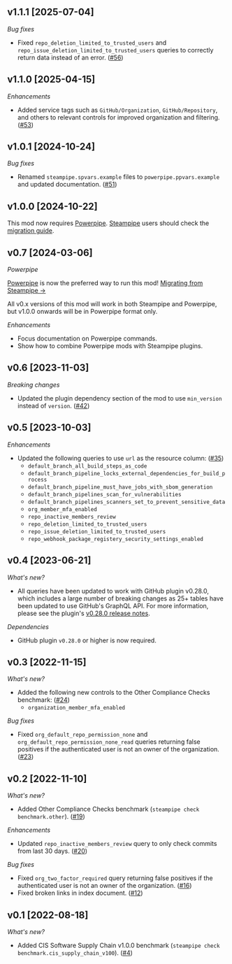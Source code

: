 ## v1.1.1 [2025-07-04]

_Bug fixes_

- Fixed `repo_deletion_limited_to_trusted_users` and `repo_issue_deletion_limited_to_trusted_users` queries to correctly return data instead of an error. ([#56](https://github.com/turbot/steampipe-mod-github-compliance/pull/56))

## v1.1.0 [2025-04-15]

_Enhancements_

- Added service tags such as `GitHub/Organization`, `GitHub/Repository`, and others to relevant controls for improved organization and filtering. ([#53](https://github.com/turbot/steampipe-mod-github-compliance/pull/53))

## v1.0.1 [2024-10-24]

_Bug fixes_

- Renamed `steampipe.spvars.example` files to `powerpipe.ppvars.example` and updated documentation. ([#51](https://github.com/turbot/steampipe-mod-github-compliance/pull/51))

## v1.0.0 [2024-10-22]

This mod now requires [Powerpipe](https://powerpipe.io). [Steampipe](https://steampipe.io) users should check the [migration guide](https://powerpipe.io/blog/migrating-from-steampipe).

## v0.7 [2024-03-06]

_Powerpipe_

[Powerpipe](https://powerpipe.io) is now the preferred way to run this mod!  [Migrating from Steampipe →](https://powerpipe.io/blog/migrating-from-steampipe)

All v0.x versions of this mod will work in both Steampipe and Powerpipe, but v1.0.0 onwards will be in Powerpipe format only.

_Enhancements_

- Focus documentation on Powerpipe commands.
- Show how to combine Powerpipe mods with Steampipe plugins.

## v0.6 [2023-11-03]

_Breaking changes_

- Updated the plugin dependency section of the mod to use `min_version` instead of `version`. ([#42](https://github.com/turbot/steampipe-mod-github-compliance/pull/42))

## v0.5 [2023-10-03]

_Enhancements_

- Updated the following queries to use `url` as the resource column: ([#35](https://github.com/turbot/steampipe-mod-github-compliance/pull/35))
  - `default_branch_all_build_steps_as_code`
  - `default_branch_pipeline_locks_external_dependencies_for_build_process`
  - `default_branch_pipeline_must_have_jobs_with_sbom_generation`
  - `default_branch_pipelines_scan_for_vulnerabilities`
  - `default_branch_pipelines_scanners_set_to_prevent_sensitive_data`
  - `org_member_mfa_enabled`
  - `repo_inactive_members_review`
  - `repo_deletion_limited_to_trusted_users`
  - `repo_issue_deletion_limited_to_trusted_users`
  - `repo_webhook_package_registery_security_settings_enabled`

## v0.4 [2023-06-21]

_What's new?_

- All queries have been updated to work with GitHub plugin v0.28.0, which includes a large number of breaking changes as 25+ tables have been updated to use GitHub's GraphQL API. For more information, please see the plugin's [v0.28.0 release notes](https://github.com/turbot/steampipe-plugin-github/blob/main/CHANGELOG.md#v0280-2023-06-21).

_Dependencies_

- GitHub plugin `v0.28.0` or higher is now required.

## v0.3 [2022-11-15]

_What's new?_

- Added the following new controls to the Other Compliance Checks benchmark: ([#24](https://github.com/turbot/steampipe-mod-github-compliance/pull/24))
  - `organization_member_mfa_enabled`

_Bug fixes_

- Fixed `org_default_repo_permission_none` and `org_default_repo_permission_none_read` queries returning false positives if the authenticated user is not an owner of the organization. ([#23](https://github.com/turbot/steampipe-mod-github-compliance/pull/23))

## v0.2 [2022-11-10]

_What's new?_

- Added Other Compliance Checks benchmark (`steampipe check benchmark.other`). ([#19](https://github.com/turbot/steampipe-mod-github-compliance/pull/19))

_Enhancements_

- Updated `repo_inactive_members_review` query to only check commits from last 30 days. ([#20](https://github.com/turbot/steampipe-mod-github-compliance/pull/20))

_Bug fixes_

- Fixed `org_two_factor_required` query returning false positives if the authenticated user is not an owner of the organization. ([#16](https://github.com/turbot/steampipe-mod-github-compliance/pull/16))
- Fixed broken links in index document. ([#12](https://github.com/turbot/steampipe-mod-github-compliance/pull/12))

## v0.1 [2022-08-18]

_What's new?_

- Added CIS Software Supply Chain v1.0.0 benchmark (`steampipe check benchmark.cis_supply_chain_v100`). ([#4](https://github.com/turbot/steampipe-mod-github-compliance/pull/4))
